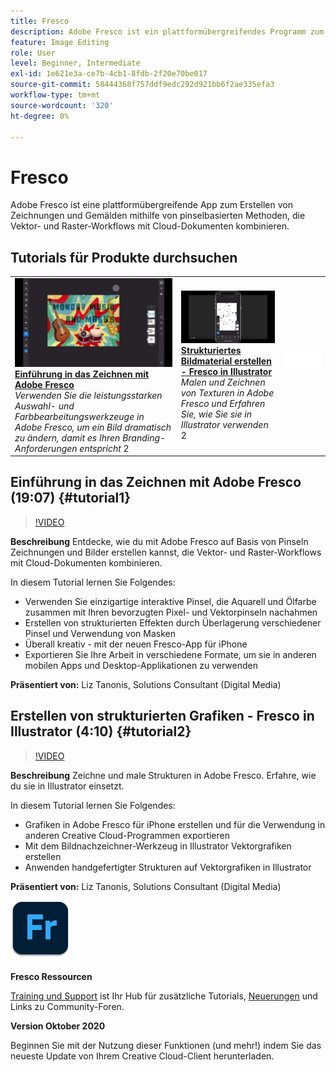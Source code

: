 ```yaml
---
title: Fresco
description: Adobe Fresco ist ein plattformübergreifendes Programm zum Erstellen von Zeichnungen und Gemälden mit pinselbasierten Methoden, das Vektor- und Raster-Workflows mit Cloud-Dokumenten kombiniert
feature: Image Editing
role: User
level: Beginner, Intermediate
exl-id: 1e621e3a-ce7b-4cb1-8fdb-2f20e70be017
source-git-commit: 58444368f757ddf9edc292d921bb6f2ae335efa3
workflow-type: tm+mt
source-wordcount: '320'
ht-degree: 0%

---
```


# Fresco

Adobe Fresco ist eine plattformübergreifende App zum Erstellen von Zeichnungen und Gemälden mithilfe von pinselbasierten Methoden, die Vektor- und Raster-Workflows mit Cloud-Dokumenten kombinieren.

## Tutorials für Produkte durchsuchen

<table style="table-layout:fixed">
<tr>
 <td>
   <a href="fresco.md#tutorial1">
      <img alt="Einführung in das Zeichnen mit Adobe Fresco" src="../assets/fresco_drawingPaintingIntro_tanonis_thumbnail.jpg" />
   </a>
    <div>
   <a href="fresco.md#tutorial1"><strong>Einführung in das Zeichnen mit Adobe Fresco</strong></a>
    </div>
    <em>Verwenden Sie die leistungsstarken Auswahl- und Farbbearbeitungswerkzeuge in Adobe Fresco, um ein Bild dramatisch zu ändern, damit es Ihren Branding-Anforderungen entspricht</em>
    2<br>
  </td>
  <td>
   <a href="fresco.md#tutorial2">
      <img alt="Erstellen von strukturierten Grafiken - Fresco in Illustrator" src="../assets/fresco_textureToVector_tanonis_thumbnail.jpg" />
   </a>
    <div>
   <a href="fresco.md#tutorial2"><strong>Strukturiertes Bildmaterial erstellen - Fresco in Illustrator</strong></a>
    </div>
    <em>Malen und Zeichnen von Texturen in Adobe Fresco und Erfahren Sie, wie Sie sie in Illustrator verwenden</em>
    2<br>
  </td>
  <td>
    <img alt="Spacer" src="../assets/Whitespacer.png" />
    <div>
    <br>
  </td>
</tr>
</table>

## Einführung in das Zeichnen mit Adobe Fresco (19:07) {#tutorial1}

>[!VIDEO](https://video.tv.adobe.com/v/326946?hidetitle=true)

**Beschreibung**
Entdecke, wie du mit Adobe Fresco auf Basis von Pinseln Zeichnungen und Bilder erstellen kannst, die Vektor- und Raster-Workflows mit Cloud-Dokumenten kombinieren.

In diesem Tutorial lernen Sie Folgendes:
* Verwenden Sie einzigartige interaktive Pinsel, die Aquarell und Ölfarbe zusammen mit Ihren bevorzugten Pixel- und Vektorpinseln nachahmen
* Erstellen von strukturierten Effekten durch Überlagerung verschiedener Pinsel und Verwendung von Masken
* Überall kreativ - mit der neuen Fresco-App für iPhone
* Exportieren Sie Ihre Arbeit in verschiedene Formate, um sie in anderen mobilen Apps und Desktop-Applikationen zu verwenden

**Präsentiert von:**
Liz Tanonis, Solutions Consultant (Digital Media)

## Erstellen von strukturierten Grafiken - Fresco in Illustrator (4:10) {#tutorial2}

>[!VIDEO](https://video.tv.adobe.com/v/326947?hidetitle=true)

**Beschreibung**
Zeichne und male Strukturen in Adobe Fresco. Erfahre, wie du sie in Illustrator einsetzt.

In diesem Tutorial lernen Sie Folgendes:
* Grafiken in Adobe Fresco für iPhone erstellen und für die Verwendung in anderen Creative Cloud-Programmen exportieren
* Mit dem Bildnachzeichner-Werkzeug in Illustrator Vektorgrafiken erstellen
* Anwenden handgefertigter Strukturen auf Vektorgrafiken in Illustrator

**Präsentiert von:**
Liz Tanonis, Solutions Consultant (Digital Media)

![Fresco-Logo](../assets/fr_appicon_96.png)

**Fresco Ressourcen**

[Training und Support](https://helpx.adobe.com/support/adobe-fresco.html) ist Ihr Hub für zusätzliche Tutorials, [Neuerungen](https://helpx.adobe.com/fresco/using/whats-new.html) und Links zu Community-Foren.

**Version Oktober 2020**

Beginnen Sie mit der Nutzung dieser Funktionen (und mehr!) indem Sie das neueste Update von Ihrem Creative Cloud-Client herunterladen.
